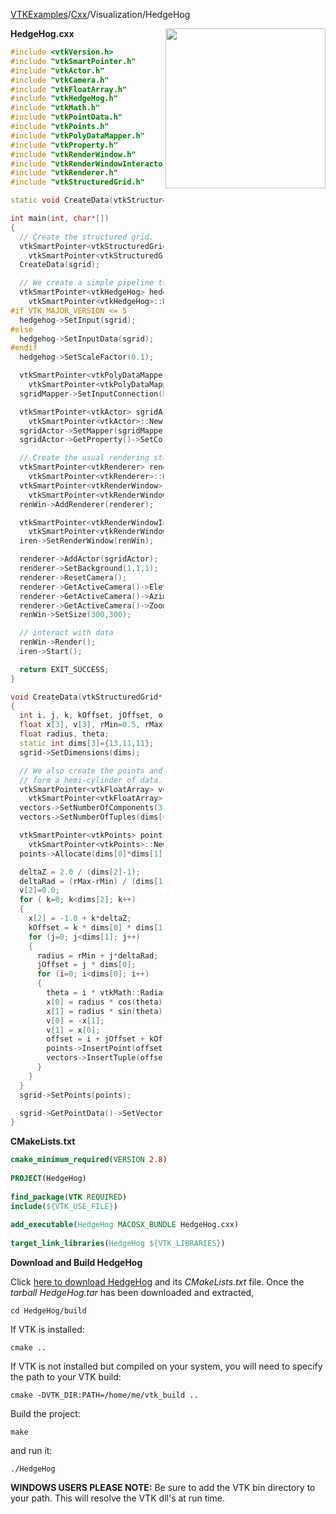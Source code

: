 [VTKExamples](Home)/[Cxx](Cxx)/Visualization/HedgeHog

<img align="right" src="https://github.com/lorensen/VTKExamples/raw/master/Testing/Baseline/Visualization/TestHedgeHog.png" width="256" />

**HedgeHog.cxx**
```c++
#include <vtkVersion.h>
#include "vtkSmartPointer.h"
#include "vtkActor.h"
#include "vtkCamera.h"
#include "vtkFloatArray.h"
#include "vtkHedgeHog.h"
#include "vtkMath.h"
#include "vtkPointData.h"
#include "vtkPoints.h"
#include "vtkPolyDataMapper.h"
#include "vtkProperty.h"
#include "vtkRenderWindow.h"
#include "vtkRenderWindowInteractor.h"
#include "vtkRenderer.h"
#include "vtkStructuredGrid.h"

static void CreateData(vtkStructuredGrid* sgrid);

int main(int, char*[])
{
  // Create the structured grid.
  vtkSmartPointer<vtkStructuredGrid> sgrid =
    vtkSmartPointer<vtkStructuredGrid>::New();
  CreateData(sgrid);

  // We create a simple pipeline to display the data.
  vtkSmartPointer<vtkHedgeHog> hedgehog =
    vtkSmartPointer<vtkHedgeHog>::New();
#if VTK_MAJOR_VERSION <= 5
  hedgehog->SetInput(sgrid);
#else
  hedgehog->SetInputData(sgrid);
#endif
  hedgehog->SetScaleFactor(0.1);

  vtkSmartPointer<vtkPolyDataMapper> sgridMapper =
    vtkSmartPointer<vtkPolyDataMapper>::New();
  sgridMapper->SetInputConnection(hedgehog->GetOutputPort());

  vtkSmartPointer<vtkActor> sgridActor =
    vtkSmartPointer<vtkActor>::New();
  sgridActor->SetMapper(sgridMapper);
  sgridActor->GetProperty()->SetColor(0,0,0);

  // Create the usual rendering stuff
  vtkSmartPointer<vtkRenderer> renderer =
    vtkSmartPointer<vtkRenderer>::New();
  vtkSmartPointer<vtkRenderWindow> renWin =
    vtkSmartPointer<vtkRenderWindow>::New();
  renWin->AddRenderer(renderer);

  vtkSmartPointer<vtkRenderWindowInteractor> iren =
    vtkSmartPointer<vtkRenderWindowInteractor>::New();
  iren->SetRenderWindow(renWin);

  renderer->AddActor(sgridActor);
  renderer->SetBackground(1,1,1);
  renderer->ResetCamera();
  renderer->GetActiveCamera()->Elevation(60.0);
  renderer->GetActiveCamera()->Azimuth(30.0);
  renderer->GetActiveCamera()->Zoom(1.25);
  renWin->SetSize(300,300);

  // interact with data
  renWin->Render();
  iren->Start();

  return EXIT_SUCCESS;
}

void CreateData(vtkStructuredGrid* sgrid)
{
  int i, j, k, kOffset, jOffset, offset;
  float x[3], v[3], rMin=0.5, rMax=1.0, deltaRad, deltaZ;
  float radius, theta;
  static int dims[3]={13,11,11};
  sgrid->SetDimensions(dims);

  // We also create the points and vectors. The points
  // form a hemi-cylinder of data.
  vtkSmartPointer<vtkFloatArray> vectors =
    vtkSmartPointer<vtkFloatArray>::New();
  vectors->SetNumberOfComponents(3);
  vectors->SetNumberOfTuples(dims[0]*dims[1]*dims[2]);

  vtkSmartPointer<vtkPoints> points =
    vtkSmartPointer<vtkPoints>::New();
  points->Allocate(dims[0]*dims[1]*dims[2]);

  deltaZ = 2.0 / (dims[2]-1);
  deltaRad = (rMax-rMin) / (dims[1]-1);
  v[2]=0.0;
  for ( k=0; k<dims[2]; k++)
  {
    x[2] = -1.0 + k*deltaZ;
    kOffset = k * dims[0] * dims[1];
    for (j=0; j<dims[1]; j++)
    {
      radius = rMin + j*deltaRad;
      jOffset = j * dims[0];
      for (i=0; i<dims[0]; i++)
      {
        theta = i * vtkMath::RadiansFromDegrees(15.0);
        x[0] = radius * cos(theta);
        x[1] = radius * sin(theta);
        v[0] = -x[1];
        v[1] = x[0];
        offset = i + jOffset + kOffset;
        points->InsertPoint(offset,x);
        vectors->InsertTuple(offset,v);
      }
    }
  }
  sgrid->SetPoints(points);

  sgrid->GetPointData()->SetVectors(vectors);
}
```
**CMakeLists.txt**
```cmake
cmake_minimum_required(VERSION 2.8)
 
PROJECT(HedgeHog)
 
find_package(VTK REQUIRED)
include(${VTK_USE_FILE})
 
add_executable(HedgeHog MACOSX_BUNDLE HedgeHog.cxx)
 
target_link_libraries(HedgeHog ${VTK_LIBRARIES})
```

**Download and Build HedgeHog**

Click [here to download HedgeHog](https://github.com/lorensen/VTKWikiExamplesTarballs/raw/master/HedgeHog.tar) and its *CMakeLists.txt* file.
Once the *tarball HedgeHog.tar* has been downloaded and extracted,
```
cd HedgeHog/build 
```
If VTK is installed:
```
cmake ..
```
If VTK is not installed but compiled on your system, you will need to specify the path to your VTK build:
```
cmake -DVTK_DIR:PATH=/home/me/vtk_build ..
```
Build the project:
```
make
```
and run it:
```
./HedgeHog
```
**WINDOWS USERS PLEASE NOTE:** Be sure to add the VTK bin directory to your path. This will resolve the VTK dll's at run time.

